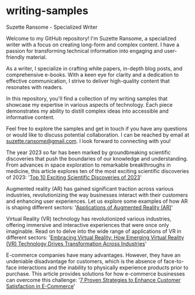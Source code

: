 # writing-samples

Suzette Ransome - Specialized Writer

Welcome to my GitHub repository! I'm Suzette Ransome, a specialized writer with a focus on creating long-form and complex content. I have a passion for transforming technical information into engaging and user-friendly material.

As a writer, I specialize in crafting white papers, in-depth blog posts, and comprehensive e-books. With a keen eye for clarity and a dedication to effective communication, I strive to deliver high-quality content that resonates with readers.

In this repository, you'll find a collection of my writing samples that showcase my expertise in various aspects of technology. Each piece demonstrates my ability to distill complex ideas into accessible and informative content.

Feel free to explore the samples and get in touch if you have any questions or would like to discuss potential collaboration. I can be reached by email at suzette.ransome@gmail.com. I look forward to connecting with you!

The year 2023 so far has been marked by groundbreaking scientific discoveries that push the boundaries of our knowledge and understanding. From advances in space exploration to remarkable breakthroughs in medicine, this article explores ten of the most exciting scientific discoveries of 2023:
'[Top 10 Exciting Scientific Discoveries of 2023](https://github.com/SuzetteRansome/writing-samples/blob/main/Top%2010%20Exciting%20Scientific%20Discoveries%20of%202023.pdf)'

Augmented reality (AR) has gained significant traction across various industries, revolutionizing the way businesses interact with their customers and enhancing user experiences. Let us explore some examples of how AR is shaping different sectors:
'[Applications of Augmented Reality (AR)](https://github.com/SuzetteRansome/writing-samples/blob/main/Applications%20of%20Augmented%20Reality%20(AR).pdf)'

Virtual Reality (VR) technology has revolutionized various industries, offering immersive and interactive experiences that were once only imaginable. Read on to delve into the wide range of applications of VR in different sectors:
'[Embracing Virtual Reality: How Emerging Virtual Reality (VR) Technology Drives Transformation Across Industries](https://github.com/SuzetteRansome/writing-samples/blob/main/Embracing%20Virtual%20Reality.pdf)'

E-commerce companies have many advantages. However, they have an undeniable disadvantage for customers, which is the absence of face-to-face interactions and the inability to physically experience products prior to purchase. This article provides solutions for how e-commerce businesses can overcome this challenge: '[7 Proven Strategies to Enhance Customer Satisfaction in E-Commerce](https://github.com/SuzetteRansome/writing-samples/blob/main/7%20Proven%20Strategies%20to%20Enhance%20Customer%20Satisfaction%20in%20E-Commerce.pdf)'
